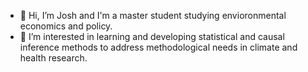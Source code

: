 - 👋 Hi, I’m Josh and I'm a master student studying envioronmental economics and policy. 
- 👀 I’m interested in learning and developing statistical and causal inference methods to address methodological needs in climate and health research.

<!---
rivera4457/rivera4457 is a ✨ special ✨ repository because its `README.md` (this file) appears on your GitHub profile.
You can click the Preview link to take a look at your changes.
--->
